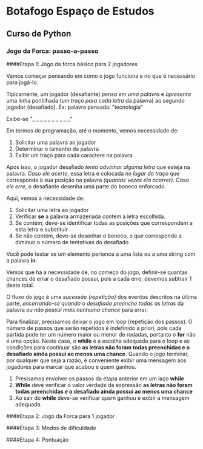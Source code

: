 # Botafogo Espaço de Estudos

## Curso de Python

### Jogo da Forca: passo-a-passo


####Etapa 1: Jogo da forca básico para 2 jogadores

Vamos começar pensando em como o jogo funciona e no que é necessário para jogá-lo.

Tipicamente, um jogador (desafiante) *pensa em uma palavra* e *apresenta* uma linha pontilhada (*um traço para cada letra* da palavra) ao segundo jogador (desafiado). Ex: palavra pensada: "tecnologia"

Exibe-se "_ _ _ _ _ _ _ _ _ _"

Em termos de programação, até o momento, vemos necessidade de:  
1. Solicitar uma palavra ao jogador
2. Determinar o tamanho da palavra
3. Exibir um traço para cada caractere na palavra.

Após isso, o jogador desafiado *tenta advinhar alguma letra* que esteja na palavra. *Caso ele acerte*, essa letra é colocada *no lugar do traço* que corresponde à sua posição na palavra *(quantas vezes ela ocorrer)*. *Caso ele erre*, o desafiante desenha uma parte do boneco enforcado.

Aqui, vemos a necessidade de:

1. Solicitar uma letra ao jogador
2. Verificar **se** a palavra armazenada contém a letra escolhida.
3. Se contém, deve-se identificar todas as posições que correspondem a esta letra e substituir
4. Se não contém, deve-se desenhar o boneco, o que corresponde a diminuir o número de tentativas do desafiado

Você pode testar se um elemento pertence a uma lista ou a uma string com a palavra **in**.

Vemos que há a necessidade de, no começo do jogo, definir-se quantas chances de errar o desafiado possui, pois a cada erro, devemos subtrair 1 deste total.

O fluxo do jogo é uma *sucessão (repetição)* dos eventos descritos na última parte, *encerrando-se quando o desafiado preenche todas as letras* da palavra *ou não possui mais nenhuma chance* para errar.

Para finalizar, precisamos deixar o jogo em loop (repetição dos passos). O número de passos que serão repetidos é indefinido a priori, pois cada partida pode ter um número maior ou menor de rodadas, portanto o **for** não é uma opção. Neste caso, o **while** é a escolha adequada para o loop e as condições para continuar são **as letras não foram todas preenchidas e o desafiado ainda possui ao menos uma chance**. Quando o jogo terminar, por qualquer que seja a razão, é conveniente exibir uma mensagem aos jogadores para marcar que acabou e quem ganhou.

1. Presisamos envolver os passos da etapa anterior em um laço **while**
2. **While** deve verificar o valor verdade da expressão **as letras não foram todas preenchidas *e* o desafiado ainda possui ao menos uma chance**
3. Ao sair do **while** deve-se verificar quem ganhou e exibir a mensagem adequada.


####Etapa 2: Jogo da Forca para 1 jogador



####Etapa 3: Modos de dificuldade



####Etapa 4: Pontuação
